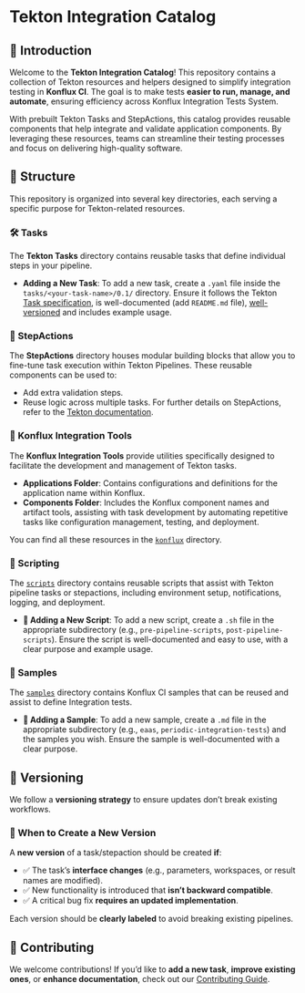 # Tekton Integration Catalog

## 👋 Introduction

Welcome to the **Tekton Integration Catalog**! This repository contains a collection of Tekton resources and helpers designed to simplify integration testing in **Konflux CI**. The goal is to make tests **easier to run, manage, and automate**, ensuring efficiency across Konflux Integration Tests System.

With prebuilt Tekton Tasks and StepActions, this catalog provides reusable components that help integrate and validate application components. By leveraging these resources, teams can streamline their testing processes and focus on delivering high-quality software.

## 📁 Structure

This repository is organized into several key directories, each serving a specific purpose for Tekton-related resources.

### 🛠 Tasks

The **Tekton Tasks** directory contains reusable tasks that define individual steps in your pipeline.

- **Adding a New Task**:
   To add a new task, create a `.yaml` file inside the `tasks/<your-task-name>/0.1/` directory. Ensure it follows the Tekton [Task specification](https://tekton.dev/docs/pipelines/tasks/), is well-documented (add `README.md` file), [well-versioned](#-versioning) and includes example usage.

### 🔄 StepActions

The **StepActions** directory houses modular building blocks that allow you to fine-tune task execution within Tekton Pipelines. These reusable components can be used to:

- Add extra validation steps.
- Reuse logic across multiple tasks.
For further details on StepActions, refer to the [Tekton documentation](https://tekton.dev/docs/pipelines/stepactions/).

### 🧰 Konflux Integration Tools

The **Konflux Integration Tools** provide utilities specifically designed to facilitate the development and management of Tekton tasks.

- **Applications Folder**: Contains configurations and definitions for the application name within Konflux.
- **Components Folder**: Includes the Konflux component names and artifact tools, assisting with task development by automating repetitive tasks like configuration management, testing, and deployment.

You can find all these resources in the [`konflux`](./konflux) directory.

### 📜 Scripting

The [`scripts`](./scripts/) directory contains reusable scripts that assist with Tekton pipeline tasks or stepactions, including environment setup, notifications, logging, and deployment.

- **📌 Adding a New Script**:
  To add a new script, create a `.sh` file in the appropriate subdirectory (e.g., `pre-pipeline-scripts`, `post-pipeline-scripts`). Ensure the script is well-documented and easy to use, with a clear purpose and example usage.

### 📖 Samples

The [`samples`](./samples/) directory contains Konflux CI samples that can be reused and assist to define Integration tests.

- **📌 Adding a Sample**:
  To add a new sample, create a `.md` file in the appropriate subdirectory (e.g., `eaas`, `periodic-integration-tests`) and the samples you wish. Ensure the sample is well-documented with a clear purpose.

## 🔢 Versioning

We follow a **versioning strategy** to ensure updates don’t break existing workflows.

### 📌 When to Create a New Version

A **new version** of a task/stepaction should be created **if**:

- ✅ The task’s **interface changes** (e.g., parameters, workspaces, or result names are modified).
- ✅ New functionality is introduced that **isn’t backward compatible**.
- ✅ A critical bug fix **requires an updated implementation**.

Each version should be **clearly labeled** to avoid breaking existing pipelines.

## 🤝 Contributing

We welcome contributions! If you’d like to **add a new task**, **improve existing ones**, or **enhance documentation**, check out our [Contributing Guide](./CONTRIBUTING.md).
